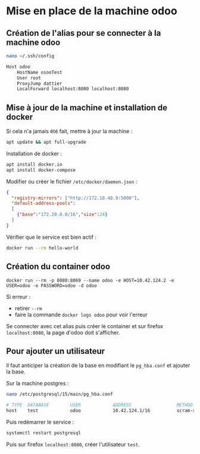 # Mise en place de la machine odoo

## Création de l'alias pour se connecter à la machine odoo

```sh
nano ~/.ssh/config
```
```sh
Host odoo
    HostName osooTest
    User root
    ProxyJump dattier
    LocalForward localhost:8080 localhost:8080
```

## Mise à jour de la machine et installation de docker

Si cela n'a jamais été fait, mettre à jour la machine :

```sh
apt update && apt full-upgrade
```

Installation de docker :

```sh
apt install docker.io
apt install docker-compose
```

Modifier ou créer le fichier `/etc/docker/daemon.json` :

```json
{
  "registry-mirrors": ["http://172.18.48.9:5000"],
  "default-address-pools":
  [
    {"base":"172.20.0.0/16","size":24}
  ]  
}
```
Vérifier que le service est bien actif :
```sh
docker run --rm hello-world
```

## Création du container odoo
```
docker run --rm -p 8080:8069 --name odoo -e HOST=10.42.124.2 -e USER=odoo -e PASSWORD=odoo -d odoo
```

Si erreur : 
- retirer `--rm`
- faire la commande `docker logs odoo` pour voir l'erreur


Se connecter avec cet alias puis créer le container et sur firefox `localhost:8080`, la page d'odoo doit s'afficher.

## Pour ajouter un utilisateur 

Il faut anticiper la création de la base en modifiant le `pg_hba.conf` et ajouter la base. 

Sur la machine postgres :
```sh
nano /etc/postgresql/15/main/pg_hba.conf
```
```sh
# TYPE  DATABASE        USER            ADDRESS                 METHOD
host    test            odoo            10.42.124.1/16          scram-sha-256
```

Puis redémarrer le service :
```sh
systemctl restart postgresql
```

Puis sur firefox `localhost:8080`, créer l'utilisateur `test`.

